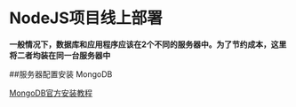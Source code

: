 # NodeJS项目线上部署

**一般情况下，数据库和应用程序应该在2个不同的服务器中。为了节约成本，这里将二者均装在同一台服务器中**

##服务器配置安装 MongoDB

[MongoDB官方安装教程](https://docs.mongodb.com/manual/tutorial/install-mongodb-on-ubuntu/)

